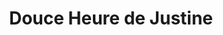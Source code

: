 ---
title: "Douce Heure de Justine"
url: /saint-valery-en-caux/douce-heure-de-justine/
shop: Kosmetik
---